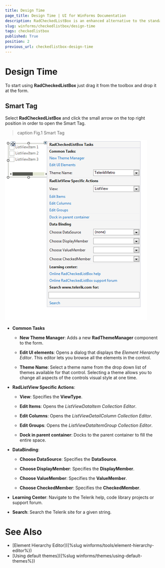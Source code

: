 ```yaml
---
title: Design Time
page_title: Design Time | UI for WinForms Documentation
description: RadCheckedListBox is an enhanced alternative to the standard Windows Forms checked list box control. 
slug: winforms/checkedlistbox/design-time
tags: checkedlistbox
published: True
position: 2
previous_url: checkedlistbox-design-time
---
```

 
# Design Time


To start using __RadCheckedListBox__ just drag it from the toolbox and drop it at the form.

## Smart Tag

Select __RadCheckedListBox__ and click the small arrow on the top right position in order to open the Smart Tag.

>caption Fig.1 Smart Tag

![checkedlistbox-desing-time 001](images/checkedlistbox-design-time001.png)

* __Common Tasks__

	* __New Theme Manager__: Adds a new __RadThemeManager__ component to the form.

	* __Edit UI elements__: Opens a dialog that displays the *Element Hierarchy Editor*. This editor lets you browse all the elements in the control.

	* __Theme Name__: Select a theme name from the drop down list of themes available for that control. Selecting a theme allows you to change all aspects of the controls visual style at one time.

* __RadListView Specific Actions__:

	* __View__: Specifies the __ViewType__.
	
	* __Edit Items__: Opens the *ListViewDataItem Collection Editor*.
	
	* __Edit Columns__: Opens the *ListViewDetailColumn Collection Editor*.
	
	* __Edit Groups__: Opens the *ListViewDataItemGroup Collection Editor*.
	
	* __Dock in parent container__: Docks to the parent container to fill the entire space.

* __DataBinding__:
	* __Choose DataSource__: Specifies the __DataSource__.
	
	* __Choose DisplayMember__: Specifies the __DisplayMember__.
	
	* __Choose ValueMember__: Specifies the __ValueMember__.
	
	* __Choose CheckedMember__: Specifies the __CheckedMember__.

* __Learning Center__: Navigate to the Telerik help, code library projects or support forum.

* __Search__: Search the Telerik site for a given string.

# See Also

* [Element Hierarchy Editor]({%slug winforms/tools/element-hierarchy-editor%})
* [Using default themes]({%slug winforms/themes/using-default-themes%})